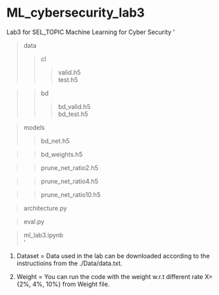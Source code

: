 # ML_cybersecurity_lab3
Lab3 for SEL_TOPIC Machine Learning for Cyber Security
'
>data 
>>cl
>>>valid.h5   
>>>test.h5  
    
>>bd
>>>bd_valid.h5    
>>>bd_test.h5   
 
>models
>>bd_net.h5

>>bd_weights.h5

>>prune_net_ratio2.h5

>>prune_net_ratio4.h5

>>prune_net_ratio10.h5

>architecture.py

>eval.py   
          
>ml_lab3.ipynb    
'
1. Dataset
=
Data used in the lab can be downloaded according to the instructioins from the ./Data/data.txt.

2. Weight
=
You can run the code with the weight w.r.t different rate X={2%, 4%, 10%} from Weight file.
